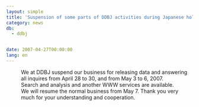 ```yaml
---
layout: simple
title: 'Suspension of some parts of DDBJ activities during Japanese holidays'
category: news
db:
  - ddbj


date: 2007-04-27T00:00:00
lang: en
---
```


<dd>We at DDBJ suspend our business for releasing data and answering all inquires from April 28 to 30, and from May 3 to 6, 2007.
<dd> Search and analysis and another WWW services are available.
<dd>We will resume the normal business from May 7. Thank you very much for your understanding and cooperation.</dd>
</dd>
</dd>
